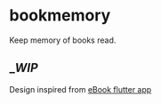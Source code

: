 # bookmemory

Keep memory of books read.

## _*WIP*

Design inspired from [eBook flutter app](https://github.com/abuanwar072/eBook_app_Flutter)

